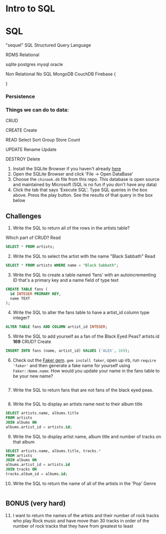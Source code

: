 Intro to SQL
============

# SQL
"sequel"  SQL
Structured Query Language

RDMS
Relational

sqlite
postgres
mysql
oracle

Non Relational No SQL
MongoDB
CouchDB
Firebase
{

}



### Persistence


### Things we can do to data:

CRUD

CREATE
Create

READ
Select
Sort
Group
Store
Count

UPDATE
Rename
Update

DESTROY
Delete




1. Install the SQLite Browser if you haven't already [here](http://sqlitebrowser.org/)
2. Open the SQLite Browser and click 'File -> Open DataBase'
3. Choose the `chinook.db` file from this repo. This database is open source and maintained by Microsoft (SQL is no fun if you don't have any data)
4. Click the tab that says 'Execute SQL'. Type SQL queries in the box above. Press the play button. See the results of that query in the box below

## Challenges

1. Write the SQL to return all of the rows in the artists table?

Which part of CRUD?
Read

```SQL
SELECT * FROM artists;
```

2. Write the SQL to select the artist with the name "Black Sabbath"
Read

```SQL
SELECT * FROM artists WHERE name = "Black Sabbath";
```

3. Write the SQL to create a table named 'fans' with an autoincrementing ID that's a primary key and a name field of type text

```sql
CREATE TABLE fans (
  id INTEGER PRIMARY KEY,
  name TEXT
);

```

4. Write the SQL to alter the fans table to have a artist_id column type integer?

```sql
ALTER TABLE fans ADD COLUMN artist_id INTEGER;
```

5. Write the SQL to add yourself as a fan of the Black Eyed Peas? artists.id **169**
CRUD?
Create
```sql
INSERT INTO fans (name, artist_id) VALUES ('ALEX', 169);
```

6. Check out the [Faker gem](https://github.com/stympy/faker). `gem install faker`, open up irb, run `require 'faker'` and then generate a fake name for yourself using `Faker::Name.name`. How would you update your name in the fans table to be your new name?

   ```sql

   ```

7. Write the SQL to return fans that are not fans of the black eyed peas.

```sql

```

8. Write the SQL to display an artists name next to their album title


```sql
SELECT artists.name, albums.title
FROM artists
JOIN albums ON
albums.artist_id = artists.id;
```

9. Write the SQL to display artist name, album title and number of tracks on that album

```sql
SELECT artists.name, albums.title, tracks.*
FROM artists
JOIN albums ON
albums.artist_id = artists.id
JOIN tracks ON
tracks.album_id = albums.id;
```

10. Write the SQL to return the name of all of the artists in the 'Pop' Genre

```sql

```

## BONUS (very hard)

11. I want to return the names of the artists and their number of rock tracks
    who play Rock music
    and have move than 30 tracks
    in order of the number of rock tracks that they have
    from greatest to least

```sql

```

